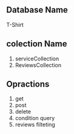 ## Database Name
T-Shirt

## colection Name
1. serviceCollection
2. ReviewsCollection

## Opractions
1. get
2. post
3. delete
4. condition query
5. reviews filteting